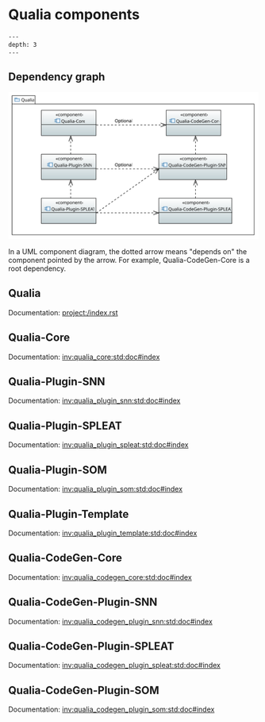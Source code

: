 # Qualia components

```{contents} Table of Contents
---
depth: 3
---
```

## Dependency graph

![Component_Diagram.svg](Component_Diagram.svg)

In a UML component diagram, the dotted arrow means "depends on" the component pointed by the arrow.
For example, Qualia-CodeGen-Core is a root dependency.

## Qualia

Documentation: <project:/index.rst>

## Qualia-Core

Documentation: <inv:qualia_core:std:doc#index>

## Qualia-Plugin-SNN

Documentation: <inv:qualia_plugin_snn:std:doc#index>

## Qualia-Plugin-SPLEAT

Documentation: <inv:qualia_plugin_spleat:std:doc#index>

## Qualia-Plugin-SOM

Documentation: <inv:qualia_plugin_som:std:doc#index>

## Qualia-Plugin-Template

Documentation: <inv:qualia_plugin_template:std:doc#index>

## Qualia-CodeGen-Core

Documentation: <inv:qualia_codegen_core:std:doc#index>

## Qualia-CodeGen-Plugin-SNN

Documentation: <inv:qualia_codegen_plugin_snn:std:doc#index>

## Qualia-CodeGen-Plugin-SPLEAT

Documentation: <inv:qualia_codegen_plugin_spleat:std:doc#index>

## Qualia-CodeGen-Plugin-SOM

Documentation: <inv:qualia_codegen_plugin_som:std:doc#index>
